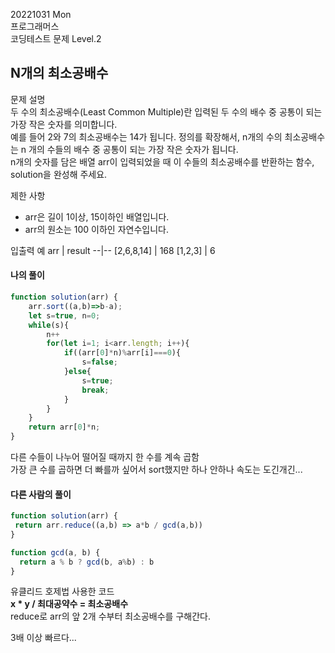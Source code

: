 20221031 Mon  
프로그래머스  
코딩테스트 문제 Level.2  

N개의 최소공배수
---
문제 설명   
두 수의 최소공배수(Least Common Multiple)란 입력된 두 수의 배수 중 공통이 되는 가장 작은 숫자를 의미합니다.  
예를 들어 2와 7의 최소공배수는 14가 됩니다. 정의를 확장해서, n개의 수의 최소공배수는 n 개의 수들의 배수 중 공통이 되는 가장 작은 숫자가 됩니다.   
n개의 숫자를 담은 배열 arr이 입력되었을 때 이 수들의 최소공배수를 반환하는 함수, solution을 완성해 주세요.   

제한 사항   
- arr은 길이 1이상, 15이하인 배열입니다.
- arr의 원소는 100 이하인 자연수입니다.

입출력 예
arr	| result
--|--
[2,6,8,14]	| 168
[1,2,3]	| 6

#### 나의 풀이
```jsx
function solution(arr) {
    arr.sort((a,b)=>b-a);
    let s=true, n=0;
    while(s){
        n++
        for(let i=1; i<arr.length; i++){
            if((arr[0]*n)%arr[i]===0){
                s=false;
            }else{
                s=true;
                break;
            }
        }
    }
    return arr[0]*n;
}
```
다른 수들이 나누어 떨어질 때까지 한 수를 계속 곱함   
가장 큰 수를 곱하면 더 빠를까 싶어서 sort했지만 하나 안하나 속도는 도긴개긴...    

#### 다른 사람의 풀이
```jsx
function solution(arr) {
 return arr.reduce((a,b) => a*b / gcd(a,b))  
}

function gcd(a, b) {
  return a % b ? gcd(b, a%b) : b
}
```
유클리드 호제법 사용한 코드   
**x * y / 최대공약수 = 최소공배수**      
reduce로 arr의 앞 2개 수부터 최소공배수를 구해간다.  

3배 이상 빠르다...  
